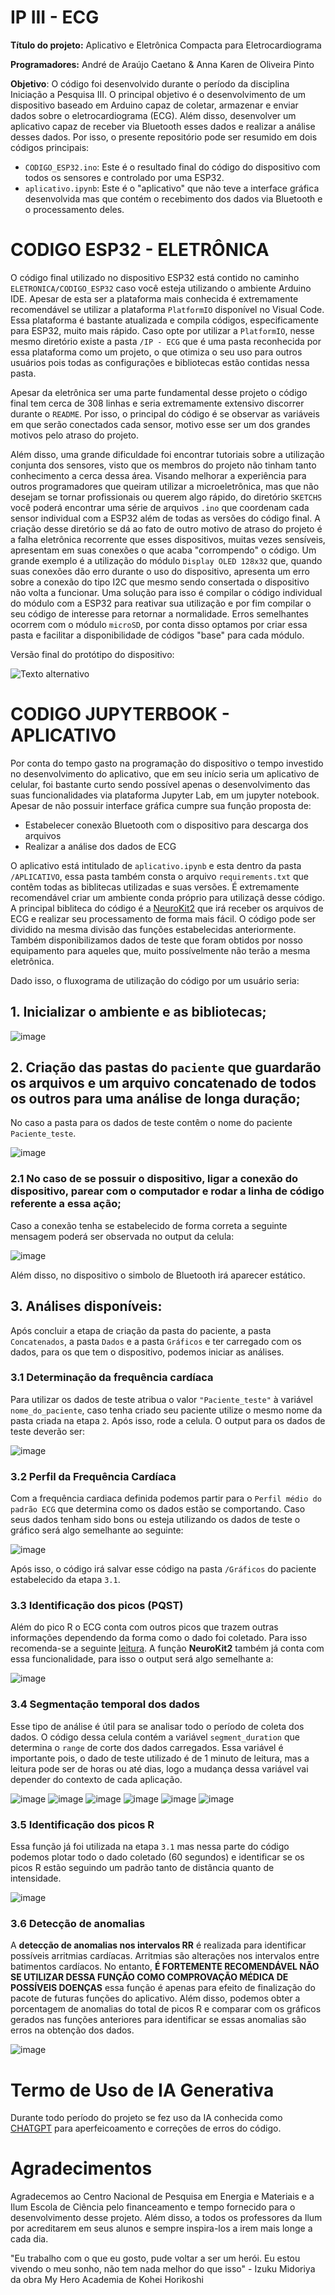 # IP III - ECG

**Título do projeto:** Aplicativo e Eletrônica Compacta para Eletrocardiograma

**Programadores:** André de Araújo Caetano & Anna Karen de Oliveira Pinto

**Objetivo**: O código foi desenvolvido durante o período da disciplina Iniciação a Pesquisa III. O principal objetivo é o desenvolvimento de um dispositivo baseado em Arduino capaz de coletar, armazenar e enviar dados sobre o eletrocardiograma (ECG). Além disso, desenvolver um aplicativo capaz de receber via Bluetooth esses dados e realizar a análise desses dados. Por isso, o presente repositório pode ser resumido em dois códigos principais:
- `CODIGO_ESP32.ino`: Este é o resultado final do código do dispositivo com todos os sensores e controlado por uma ESP32.
- `aplicativo.ipynb`: Este é o "aplicativo" que não teve a interface gráfica desenvolvida mas que contém o recebimento dos dados via Bluetooth e o processamento deles.

# CODIGO ESP32 - ELETRÔNICA

O código final utilizado no dispositivo ESP32 está contido no caminho `ELETRONICA/CODIGO_ESP32` caso você esteja utilizando o ambiente Arduino IDE. Apesar de esta ser a plataforma mais conhecida é extremamente recomendável se utilizar a plataforma `PlatformIO` disponível no Visual Code. Essa plataforma é bastante atualizada e compila códigos, especificamente para ESP32, muito mais rápido. Caso opte por utilizar a `PlatformIO`, nesse mesmo diretório existe a pasta `/IP - ECG` que é uma pasta reconhecida por essa plataforma como um projeto, o que otimiza o seu uso para outros usuários pois todas as configurações e bibliotecas estão contidas nessa pasta.

Apesar da eletrônica ser uma parte fundamental desse projeto o código final tem cerca de 308 linhas e seria extremamente extensivo discorrer durante o `README`. Por isso, o principal do código é se observar as variáveis em que serão conectados cada sensor, motivo esse ser um dos grandes motivos pelo atraso do projeto. 

Além disso, uma grande dificuldade foi encontrar tutoriais sobre a utilização conjunta dos sensores, visto que os membros do projeto não tinham tanto conhecimento a cerca dessa área. Visando melhorar a experiência para outros programadores que queiram utilizar a microeletrônica, mas que não desejam se tornar profissionais ou querem algo rápido, do diretório `SKETCHS` você poderá encontrar uma série de arquivos `.ino` que coordenam cada sensor individual com a ESP32 além de todas as versões do código final. A criação desse diretório se dá ao fato de outro motivo de atraso do projeto é a falha eletrônica recorrente que esses dispositivos, muitas vezes sensíveis, apresentam em suas conexões o que acaba "corrompendo" o código. Um grande exemplo é a utilização do módulo `Display OLED 128x32` que, quando suas conexões dão erro durante o uso do dispositivo, apresenta um erro sobre a conexão do tipo I2C que mesmo sendo consertada o dispositivo não volta a funcionar. Uma solução para isso é compilar o código individual do módulo com a ESP32 para reativar sua utilização e por fim compilar o seu código de interesse para retornar a normalidade. Erros semelhantes ocorrem com o módulo `microSD`, por conta disso optamos por criar essa pasta e facilitar a disponibilidade de códigos "base" para cada módulo.

Versão final do protótipo do dispositivo:

![Texto alternativo](ELETRONICA/Foto_dispositivo_real.jpeg)

# CODIGO JUPYTERBOOK - APLICATIVO

Por conta do tempo gasto na programação do dispositivo o tempo investido no desenvolvimento do aplicativo, que em seu início seria um aplicativo de celular, foi bastante curto sendo possível apenas o desenvolvimento das suas funcionalidades via plataforma Jupyter Lab, em um jupyter notebook. Apesar de não possuir interface gráfica cumpre sua função proposta de:
- Estabelecer conexão Bluetooth com o dispositivo para descarga dos arquivos
- Realizar a análise dos dados de ECG

O aplicativo está intitulado de `aplicativo.ipynb` e esta dentro da pasta `/APLICATIVO`, essa pasta também consta o arquivo `requirements.txt` que contêm todas as biblitecas utilizadas e suas versões. É extremamente recomendável criar um ambiente conda próprio para utilizaçã desse código. A principal bibliteca do código é a [NeuroKit2](https://github.com/neuropsychology/NeuroKit) que irá receber os arquivos de ECG e realizar seu processamento de forma mais fácil. O código pode ser dividido na mesma divisão das funções estabelecidas anteriormente. Também disponibilizamos dados de teste que foram obtidos por nosso equipamento para aqueles que, muito possívelmente não terão a mesma eletrônica. 

Dado isso, o fluxograma de utilização do código por um usuário seria:

## 1. Inicializar o ambiente e as bibliotecas;

![image](https://github.com/user-attachments/assets/d4853f87-3b3a-4867-926f-0d778da56523)

## 2. Criação das pastas do `paciente` que guardarão os arquivos e um arquivo concatenado de todos os outros para uma análise de longa duração;
No caso a pasta para os dados de teste contêm o nome do paciente `Paciente_teste`.

![image](https://github.com/user-attachments/assets/1be87248-13ff-4ec6-b145-1ef54b7f2c2d)

### 2.1 No caso de se possuir o dispositivo, ligar a conexão do dispositivo, parear com o computador e rodar a linha de código referente a essa ação;

Caso a conexão tenha se estabelecido de forma correta a seguinte mensagem poderá ser observada no output da celula:

![image](https://github.com/user-attachments/assets/cf3d4331-8580-407e-a722-9308c161dd7c)

Além disso, no dispositivo o simbolo de Bluetooth irá aparecer estático.

## 3. Análises disponíveis:

Após concluir a etapa de criação da pasta do paciente, a pasta `Concatenados`, a pasta `Dados` e a pasta `Gráficos` e ter carregado com os dados, para os que tem o dispositivo, podemos iniciar as análises.

### 3.1 Determinação da frequência cardíaca

Para utilizar os dados de teste atribua o valor `"Paciente_teste"` à variável `nome_do_paciente`, caso tenha criado seu paciente utilize o mesmo nome da pasta criada na etapa `2`. Após isso, rode a celula. O output para os dados de teste deverão ser:

![image](https://github.com/user-attachments/assets/c0885630-2886-452f-ab8f-dcdf8d52b20e)

### 3.2 Perfil da Frequência Cardíaca

Com a frequência cardiaca definida podemos partir para o `Perfil médio do padrão ECG` que determina como os dados estão se comportando. Caso seus dados tenham sido bons ou esteja utilizando os dados de teste o gráfico será algo semelhante ao seguinte:

![image](https://github.com/user-attachments/assets/792568ea-14c2-4ce6-a071-e2203e44a4ce)

Após isso, o código irá salvar esse código na pasta `/Gráficos` do paciente estabelecido da etapa `3.1`.

### 3.3 Identificação dos picos (PQST)

Além do pico R o ECG conta com outros picos que trazem outras informações dependendo da forma como o dado foi coletado. Para isso recomenda-se a seguinte [leitura](https://pt.my-ekg.com/generalidades-ecg/intervalos-segmentos-ecg.html). A função **NeuroKit2** também já conta com essa funcionalidade, para isso o output será algo semelhante a:

![image](https://github.com/user-attachments/assets/cdc92a10-aea1-43b7-9505-320ca773909b)

### 3.4 Segmentação temporal dos dados

Esse tipo de análise é útil para se analisar todo o período de coleta dos dados. O código dessa celula contém a variável `segment_duration` que determina o `range` de corte dos dados carregados. Essa variável é importante pois, o dado de teste utilizado é de 1 minuto de leitura, mas a leitura pode ser de horas ou até dias, logo a mudança dessa variável vai depender do contexto de cada aplicação.

![image](https://github.com/user-attachments/assets/991bbf13-5b17-4d93-8760-fd9ee7e8ad7b)
![image](https://github.com/user-attachments/assets/f96907f7-2b9b-4927-8d51-fd12cb3155b3)
![image](https://github.com/user-attachments/assets/a81553c9-26e4-4f03-a9ef-b953570c0d4f)
![image](https://github.com/user-attachments/assets/5970a341-6b32-4d5b-99b9-d59170671668)
![image](https://github.com/user-attachments/assets/2bd8fc71-23d8-4f9b-b625-27c51f4a1820)
![image](https://github.com/user-attachments/assets/e0ec1137-01f0-42ee-bca1-85b2eebe3807)

### 3.5 Identificação dos picos R

Essa função já foi utilizada na etapa `3.1` mas nessa parte do código podemos plotar todo o dado coletado (60 segundos) e identificar se os picos R estão seguindo um padrão tanto de distância quanto de intensidade.

![image](https://github.com/user-attachments/assets/0072411e-7d73-4065-a8f6-1481c05cab36)

### 3.6 Detecção de anomalias

A **detecção de anomalias nos intervalos RR** é realizada para identificar possíveis arritmias cardíacas. Arritmias são alterações nos intervalos entre batimentos cardíacos. No entanto, **É FORTEMENTE RECOMENDÁVEL NÃO SE UTILIZAR DESSA FUNÇÃO COMO COMPROVAÇÃO MÉDICA DE POSSÍVEIS DOENÇAS** essa função é apenas para efeito de finalização do pacote de futuras funções do aplicativo. Além disso, podemos obter a porcentagem de anomalias do total de picos R e comparar com os gráficos gerados nas funções anteriores para identificar se essas anomalias são erros na obtenção dos dados.

![image](https://github.com/user-attachments/assets/f278ba93-ef9d-46b9-8282-cd30ac99aa3c)

# Termo de Uso de IA Generativa

Durante todo período do projeto se fez uso da IA conhecida como [CHATGPT](https://chatgpt.com) para aperfeicoamento e correções de erros do código.

# Agradecimentos

Agradecemos ao Centro Nacional de Pesquisa em Energia e Materiais e a Ilum Escola de Ciência pelo financeamento e tempo fornecido para o desenvolvimento desse projeto. Além disso, a todos os professores da Ilum por acreditarem em seus alunos e sempre inspira-los a irem mais longe a cada dia.

"Eu trabalho com o que eu gosto, pude voltar a ser um herói. Eu estou vivendo o meu sonho, não tem nada melhor do que isso" - Izuku Midoriya da obra My Hero Academia de Kohei Horikoshi













